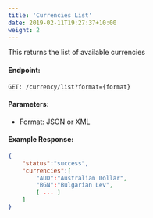 ```yaml
---
title: 'Currencies List'
date: 2019-02-11T19:27:37+10:00
weight: 2
---
```


This returns the list of available currencies

#### Endpoint:
```
GET: /currency/list?format={format}
```
#### Parameters:
* Format: JSON or XML

####     Example Response:

```json
{
    "status":"success",
    "currencies":[
        "AUD":"Australian Dollar",
        "BGN":"Bulgarian Lev",
        [ ... ]
    ]
}
```